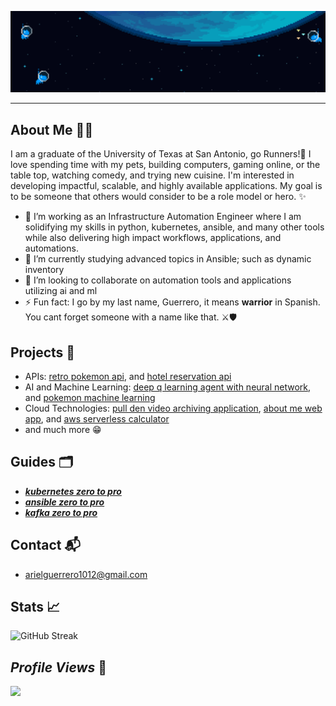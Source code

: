 ![](header.gif)

<hr>

## About Me :man_technologist:	

 I am a graduate of the University of Texas at San Antonio, go Runners!🤙 I love spending time with my pets, building computers, gaming online, or the table top, watching comedy, and trying new cuisine. I'm interested in developing impactful, scalable, and highly available applications. My goal is to be someone that others would consider to be a role model or hero. ✨
- 🔭 I’m working as an Infrastructure Automation Engineer where I am solidifying my skills in python, kubernetes, ansible, and many other tools while also delivering high impact workflows, applications, and automations.
- 🌱 I’m currently studying advanced topics in Ansible; such as dynamic inventory
- 👯 I’m looking to collaborate on automation tools and applications utilizing ai and ml  
- ⚡ Fun fact: I go by my last name, Guerrero, it means **warrior** in Spanish. You cant forget someone with a name like that. ⚔️🛡️

## Projects 🚧	
* APIs: [retro pokemon api](https://github.com/aguerrero232/retro_pokemon_game_api), and [hotel reservation api](https://github.com/aguerrero232/hotel-reservations-api)
* AI and Machine Learning: [deep q learning agent with neural network](https://github.com/aguerrero232/deep-q-learning-agent-nn), and [pokemon machine learning](https://github.com/aguerrero232/pokemon-data-analysis-and-prediction)
* Cloud Technologies: [pull den video archiving application](https://github.com/aguerrero232/pull-den), [about me web app](https://github.com/aguerrero232/cloudfront-highly-available-web-app), and [aws serverless calculator](https://github.com/aguerrero232/serverless-calculator-and-ps)
* and much more 😁

## Guides 🗂️
* [***kubernetes zero to pro***](https://aguerrero232.github.io/kubernetes-zero-to-pro/)
* [***ansible zero to pro***](https://aguerrero232.github.io/ansible-zero-to-pro/)
* [***kafka zero to pro***](https://aguerrero232.github.io/kafka-zero-to-pro/) 

## Contact :mailbox_with_mail:	
<!-- [Linkedin](https://www.linkedin.com/in/arielguerrero1012/) -->
- arielguerrero1012@gmail.com

## Stats :chart_with_upwards_trend:
![GitHub Streak](https://github-readme-streak-stats.herokuapp.com?user=aguerrero232&theme=dark&border_radius=3.2)

## ***Profile Views*** 👀
<img src="https://profile-counter.glitch.me/aguerrero232/count.svg" /> 

<!--  ![Github Stats](https://github-readme-stats.vercel.app/api?username=aguerrero232&show_icons=true&locale=en) -->

<!-- 
<p>&nbsp;<img align="center" src="https://github-readme-stats.vercel.app/api?username=aguerrero232&show_icons=true&locale=en" alt="guerrero-stats" /></p>
 -->
